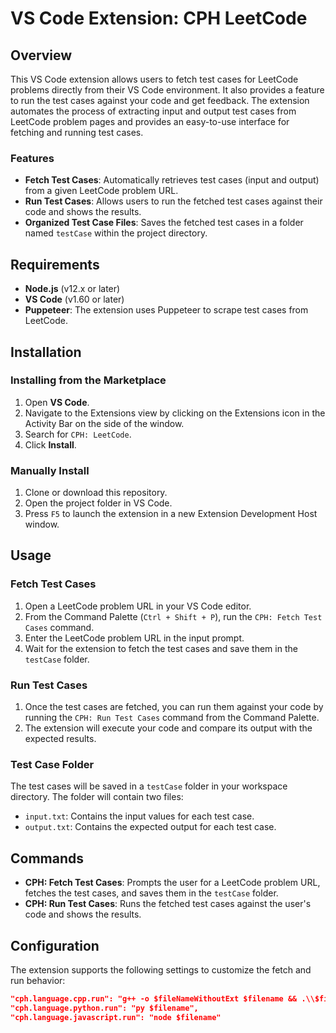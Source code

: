 # VS Code Extension: CPH LeetCode

## Overview

This VS Code extension allows users to fetch test cases for LeetCode problems directly from their VS Code environment. It also provides a feature to run the test cases against your code and get feedback. The extension automates the process of extracting input and output test cases from LeetCode problem pages and provides an easy-to-use interface for fetching and running test cases.

### Features

- **Fetch Test Cases**: Automatically retrieves test cases (input and output) from a given LeetCode problem URL.
- **Run Test Cases**: Allows users to run the fetched test cases against their code and shows the results.
- **Organized Test Case Files**: Saves the fetched test cases in a folder named `testCase` within the project directory.

## Requirements

- **Node.js** (v12.x or later)
- **VS Code** (v1.60 or later)
- **Puppeteer**: The extension uses Puppeteer to scrape test cases from LeetCode.

## Installation

### Installing from the Marketplace

1. Open **VS Code**.
2. Navigate to the Extensions view by clicking on the Extensions icon in the Activity Bar on the side of the window.
3. Search for `CPH: LeetCode`.
4. Click **Install**.

### Manually Install

1. Clone or download this repository.
2. Open the project folder in VS Code.
3. Press `F5` to launch the extension in a new Extension Development Host window.

## Usage

### Fetch Test Cases

1. Open a LeetCode problem URL in your VS Code editor.
2. From the Command Palette (`Ctrl + Shift + P`), run the `CPH: Fetch Test Cases` command.
3. Enter the LeetCode problem URL in the input prompt.
4. Wait for the extension to fetch the test cases and save them in the `testCase` folder.

### Run Test Cases

1. Once the test cases are fetched, you can run them against your code by running the `CPH: Run Test Cases` command from the Command Palette.
2. The extension will execute your code and compare its output with the expected results.

### Test Case Folder

The test cases will be saved in a `testCase` folder in your workspace directory. The folder will contain two files:

- `input.txt`: Contains the input values for each test case.
- `output.txt`: Contains the expected output for each test case.

## Commands

- **CPH: Fetch Test Cases**: Prompts the user for a LeetCode problem URL, fetches the test cases, and saves them in the `testCase` folder.
- **CPH: Run Test Cases**: Runs the fetched test cases against the user's code and shows the results.

## Configuration

The extension supports the following settings to customize the fetch and run behavior:

```json
"cph.language.cpp.run": "g++ -o $fileNameWithoutExt $filename && .\\$fileNameWithoutExt",
"cph.language.python.run": "py $filename",
"cph.language.javascript.run": "node $filename"
